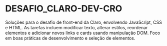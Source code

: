 # DESAFIO_CLARO-DEV-CRO
Soluções para o desafio de front-end da Claro, envolvendo JavaScript, CSS e HTML. As tarefas incluem modificar texto, alterar estilos, reordenar elementos e adicionar novos links e cards usando manipulação DOM. Foco em boas práticas de desenvolvimento e seleção de elementos.
